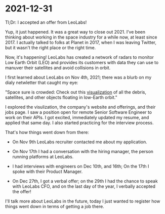# 2021-12-31

Tl;Dr: I accepted an offer from LeoLabs!

Yup, it just happened. It was a great way to close out 2021. I've been
thinking about working in the space industry for a while now, at least
since 2017. I actually talked to folks at Planet in 2017, when I was
leaving Twitter, but it wasn't the right place or the right time.

Now, it's happening! LeoLabs has created a network of radars to monitor
Low Earth Orbit (LEO) and provides its customers with data they can use
to manuver their satellites and avoid collisions in orbit.

I first learned about LeoLabs on Nov 4th, 2021; there was a blurb on my dialy
netwletter that caught my eye:

"Space sure is crowded: Check out this [visualization](https://platform.leolabs.space/visualization)
of all the debris, satellites, and other objects floating in low-Earth orbit."

I explored the visulization, the company's website and offerings, and their jobs
page. I saw a position open for remote Senior Software Engineer to work on their APIs.
I got excited, immediately updated my resume, and applied that same day. I also started
practicing for the interview process.

That's how things went down from there:

*   On Nov 9th LeoLabs recruiter contacted me about my application.

*   On Nov 17th I had a conversation with the hiring manager, the person running
platforms at LeoLabs.

*   I had interviews with engineers on Dec 10th, and 16th; On the 17th I spoke with their Product Manager.

*   On Dec 27th, I got a verbal offer; on the 29th I had the chance to speak with LeoLabs CFO, and on the last day of the year, I verbally accepted the offer!

I'll talk more about LeoLabs in the future, today I just wanted to register
how things went down in terms of getting a job there.
